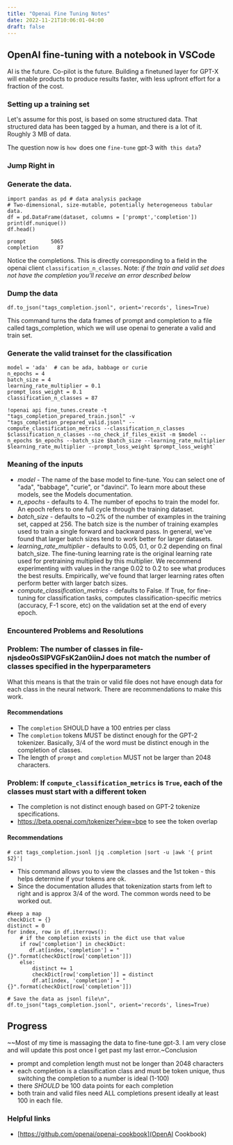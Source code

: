 ```yaml
---
title: "Openai Fine Tuning Notes"
date: 2022-11-21T10:06:01-04:00
draft: false
---
```


## OpenAI fine-tuning with a notebook in VSCode


AI is the future. Co-pilot is the future. Building a finetuned layer for GPT-X will enable products to produce results faster, with less upfront effort for a fraction of the cost.


###  Setting up a training set

Let's assume for this post, is based on some structured data. That structured data has been tagged by a human, and there is a lot of it. Roughly 3 MB of data.

The question now is `how `does one `fine-tune` gpt-3 with` this data`?


### Jump Right in

### Generate the data.

```
import pandas as pd # data analysis package
# Two-dimensional, size-mutable, potentially heterogeneous tabular data.
df = pd.DataFrame(dataset, columns = ['prompt','completion'])
print(df.nunique())
df.head()
```

```
prompt        5065
completion      87
```


Notice the completions. This is directly corresponding to a field in the openai client `classification_n_classes`.  Note: *if the train and _valid set _does_ not have_ the completion you'll receive an error described below*

### Dump the data 
```
df.to_json("tags_completion.jsonl", orient='records', lines=True)

```

This command turns the data frames of prompt and completion to a file called tags_completion, which we will use openai to generate a valid and train set.


### Generate the valid trainset for the classification

```
model = 'ada'  # can be ada, babbage or curie
n_epochs = 4
batch_size = 4
learning_rate_multiplier = 0.1
prompt_loss_weight = 0.1
classification_n_classes = 87
```

```
!openai api fine_tunes.create -t "tags_completion_prepared_train.jsonl" -v "tags_completion_prepared_valid.jsonl" --compute_classification_metrics --classification_n_classes $classification_n_classes --no_check_if_files_exist -m $model --n_epochs $n_epochs --batch_size $batch_size --learning_rate_multiplier $learning_rate_multiplier --prompt_loss_weight $prompt_loss_weight`
```

### Meaning of the inputs
* *model* - The name of the base model to fine-tune. You can select one of "ada", "babbage", "curie", or "davinci". To learn more about these models, see the Models documentation.
* *n_epochs* - defaults to 4. The number of epochs to train the model for. An epoch refers to one full cycle through the training dataset.
* *batch_size* - defaults to ~0.2% of the number of examples in the training set, capped at 256. The batch size is the number of training examples used to train a single forward and backward pass. In general, we've found that larger batch sizes tend to work better for larger datasets.
* *learning_rate_multiplier* - defaults to 0.05, 0.1, or 0.2 depending on final batch_size. The fine-tuning learning rate is the original learning rate used for pretraining multiplied by this multiplier. We recommend experimenting with values in the range 0.02 to 0.2 to see what produces the best results. Empirically, we've found that larger learning rates often perform better with larger batch sizes.
* *compute_classification_metrics* - defaults to False. If True, for fine-tuning for classification tasks, computes classification-specific metrics (accuracy, F-1 score, etc) on the validation set at the end of every epoch.



### Encountered Problems and Resolutions


### Problem: The number of classes in file-njsdeo0sSlPVGFsK2an0iinJ does not match the number of classes specified in the hyperparameters

What this means is that the train or valid file does not have enough data for each class in the neural network. There are recommendations to make this work.

#### Recommendations

* The `completion` SHOULD have a 100 entries per class
* The `completion` tokens MUST be distinct enough for the GPT-2 tokenizer. Basically, 3/4 of the word must be distinct enough in the completion of classes.
* The length of `prompt` and `completion` MUST not be larger than 2048 characters.


### Problem: If `compute_classification_metrics` is `True`, each of the classes must start with a different token

* The completion is not distinct enough based on GPT-2 tokenize specifications.
* https://beta.openai.com/tokenizer?view=bpe to see the token overlap


#### Recommendations
```
# cat tags_completion.jsonl |jq .completion |sort -u |awk '{ print $2}'|
```

* This command allows you to view the classes and the 1st token - this helps determine if your tokens are ok.
* Since the documentation alludes that tokenization starts from left to right and is approx 3/4 of the word. The common words need to be worked out.

```
#keep a map
checkDict = {}
distinct = 0
for index, row in df.iterrows():
    # if the completion exists in the dict use that value
    if row['completion'] in checkDict:
       df.at[index,'completion'] = " {}".format(checkDict[row['completion']])
    else:
        distinct += 1
        checkDict[row['completion']] = distinct
        df.at[index, 'completion'] = " {}".format(checkDict[row['completion']])

# Save the data as jsonl file\n",
df.to_json("tags_completion.jsonl", orient='records', lines=True)
```


## Progress

~~Most of my time is massaging the data to fine-tune gpt-3. I am very close and will update this post once I get past my last error.~Conclusion

* prompt and completion length must not be longer than 2048 characters
* each completion is a classification class and must be token unique, thus switching the completion to a number is ideal (1-100)
* there *SHOULD* be 100 data points for each completion
* both train and valid files need ALL completions present ideally at least 100 in each file.


### Helpful links

* [https://github.com/openai/openai-cookbook](OpenAI Cookbook)